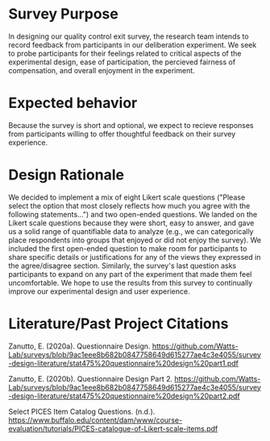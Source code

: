 
# Survey Purpose

In designing our quality control exit survey, the research team intends to record feedback from participants in our deliberation experiment. We seek to probe participants for their feelings related to critical aspects of the experimental design, ease of participation, the percieved fairness of compensation, and overall enjoyment in the experiment.

# Expected behavior

Because the survey is short and optional, we expect to recieve responses from participants willing to offer thoughtful feedback on their survey experience.

# Design Rationale

We decided to implement a mix of eight Likert scale questions ("Please select the option that most closely reflects how much you agree with the following statements...") and two open-ended questions. We landed on the Likert scale questions because they were short, easy to answer, and gave us a solid range of quantifiable data to analyze (e.g., we can categorically place respondents into groups that enjoyed or did not enjoy the survey). We included the first open-ended question to make room for participants to share specific details or justifications for any of the views they expressed in the agree/disagree section. Similarly, the survey's last question asks participants to expand on any part of the experiment that made them feel uncomfortable. We hope to use the results from this survey to continually improve our experimental design and user experience.

# Literature/Past Project Citations

Zanutto, E. (2020a). Questionnaire Design. https://github.com/Watts-Lab/surveys/blob/9ac1eee8b682b0847758649d615277ae4c3e4055/survey-design-literature/stat475%20questionnaire%20design%20part1.pdf

Zanutto, E. (2020b). Questionnaire Design Part 2. https://github.com/Watts-Lab/surveys/blob/9ac1eee8b682b0847758649d615277ae4c3e4055/survey-design-literature/stat475%20questionnaire%20design%20part2.pdf

Select PICES Item Catalog Questions. (n.d.). https://www.buffalo.edu/content/dam/www/course-evaluation/tutorials/PICES-catalogue-of-Likert-scale-items.pdf

